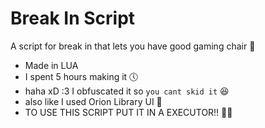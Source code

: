 # Break In Script

A script for break in that lets you have good gaming chair 🤩
- Made in LUA
- I spent 5 hours making it 🕔
- haha xD :3 I obfuscated it so `you cant skid it` 😆
- also like I used Orion Library UI 🎉
- TO USE THIS SCRIPT PUT IT IN A EXECUTOR!! 🧑‍💻
